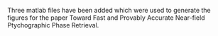 Three matlab files have been added which were used to generate the figures for the paper Toward Fast and Provably Accurate Near-field Ptychographic Phase Retrieval.
